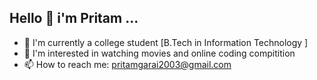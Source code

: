 ## Hello 👋 i'm Pritam ...

- 🌱 I'm currently a college student [B.Tech in Information Technology ]
- 👀 I'm interested in watching movies and online coding compitition
- 📫 How to reach me: pritamgarai2003@gmail.com


